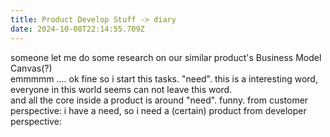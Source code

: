 ```yaml
---
title: Product Develop Stuff -> diary
date: 2024-10-08T22:14:55.709Z
---
```


someone let me do some research on our similar product's Business Model Canvas(?)  
emmmmm .... ok fine so i start this tasks. 
"need". this is a interesting word, everyone in this world seems can not leave this word.  
and all the core inside a product is around "need". funny.
from customer perspective: i have a need, so i need a (certain) product
from developer perspective: 
